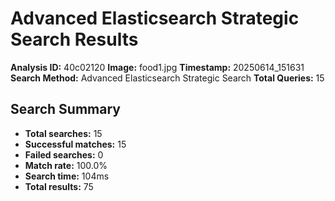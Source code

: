 # Advanced Elasticsearch Strategic Search Results

**Analysis ID:** 40c02120
**Image:** food1.jpg
**Timestamp:** 20250614_151631
**Search Method:** Advanced Elasticsearch Strategic Search
**Total Queries:** 15

## Search Summary

- **Total searches:** 15
- **Successful matches:** 15
- **Failed searches:** 0
- **Match rate:** 100.0%
- **Search time:** 104ms
- **Total results:** 75

